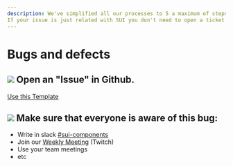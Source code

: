 ```yaml
---
description: We've simplified all our processes to 5 a maximum of steps.
If your issue is just related with SUI you don't need to open a ticket in Jira at this point.
---
```


# Bugs and defects

## ![](https://raw.githubusercontent.com/turolopezsanabria/design-systems-playbook/master/ASSETS/Badge-Counter-1.png) Open an "Issue" in Github.

[Use this Template](https://github.com/SUI-Components/sui-components/issues/new?template=report-a-bug---issue.md)

## ![](https://raw.githubusercontent.com/turolopezsanabria/design-systems-playbook/master/ASSETS/Badge-Counter-2.png) Make sure that everyone is aware of this bug:

* Write in slack [#sui-components](https://adevinta.slack.com/archives/C018Q6WBJ85)
* Join our [Weekly Meeting](Weekly-streamings.md) (Twitch)
* Use your team meetings
* etc